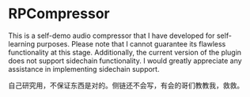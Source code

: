 # RPCompressor
This is a self-demo audio compressor that I have developed for self-learning purposes. Please note that I cannot guarantee its flawless functionality at this stage. Additionally, the current version of the plugin does not support sidechain functionality. I would greatly appreciate any assistance in implementing sidechain support.

自己研究用，不保证东西是对的。侧链还不会写，有会的哥们教教我，救救。

